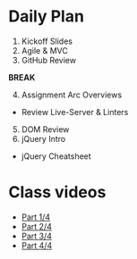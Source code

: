 # Daily Plan
1. Kickoff Slides
2. Agile & MVC
3. GitHub Review

  **BREAK**

4. Assignment Arc Overviews
  - Review Live-Server & Linters
5. DOM Review
6. jQuery Intro
  - jQuery Cheatsheet

# Class videos
- [Part 1/4]()
- [Part 2/4]()
- [Part 3/4]()
- [Part 4/4]()
